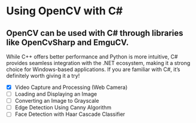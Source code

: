 # Using OpenCV with C#
## OpenCV can be used with C# through libraries like OpenCvSharp and EmguCV. 
While C++ offers better performance and Python is more intuitive, C# provides seamless integration with the .NET ecosystem, making it a strong choice for Windows-based applications. 
If you are familiar with C#, it’s definitely worth giving it a try!

- [x] Video Capture and Processing (Web Camera)
- [ ] Loading and Displaying an Image
- [ ] Converting an Image to Grayscale
- [ ] Edge Detection Using Canny Algorithm
- [ ] Face Detection with Haar Cascade Classifier
